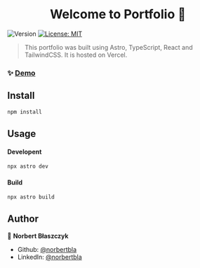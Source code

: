 <h1 align="center">Welcome to Portfolio 👋</h1>
<p>
  <img alt="Version" src="https://img.shields.io/badge/version-0.0.1-blue.svg?cacheSeconds=2592000" />
  <a href="#" target="_blank">
    <img alt="License: MIT" src="https://img.shields.io/badge/License-MIT-yellow.svg" />
  </a>
</p>

> This portfolio was built using Astro, TypeScript, React and TailwindCSS. It is hosted on Vercel.

### ✨ [Demo](soon)

## Install

```sh
npm install
```

## Usage

#### Developent
```sh
npx astro dev
```
#### Build
```sh
npx astro build
```

## Author

👤 **Norbert Błaszczyk**

* Github: [@norbertbla](https://github.com/norbertbla)
* LinkedIn: [@norbertbla](https://linkedin.com/in/norbertbla)

